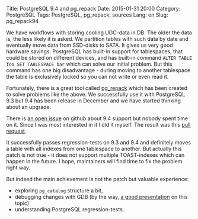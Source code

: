 Title: PostgreSQL 9.4 and pg_repack
Date: 2015-01-31 20:00
Category: PostgreSQL
Tags: PostgreSQL, pg_repack, sources
Lang: en
Slug: pg_repack94

We have workflows with storing cooling UGC-data in DB. The older the data is,
the less likely it is asked. We partition tables with such data by date and eventually
move data from SSD-disks to SATA. It gives us very good hardware savings.
PostgreSQL has built-in support for tablespaces, that could be stored on different
devices, and has built-in command `ALTER TABLE foo SET TABLESPACE bar` which can
solve our initial problem. But this command has one big disadvantage - during
moving to another tablespace the table is exclusively locked so you can not
write or even read it.

Fortunately, there is a great tool called [pg_repack](http://reorg.github.io/pg_repack/)
which has been created to solve problems like the above. We successfully use it
with PostgreSQL 9.3 but 9.4 has been release in December and we have started
thinking about an upgrade.

There is [an open issue](https://github.com/reorg/pg_repack/issues/16) on github
about 9.4 support but nobody spent time on it. Since I was most interested in it
I did it myself. The result was this [pull request](https://github.com/reorg/pg_repack/pull/34).

It successfully passes regression-tests on 9.3 and 9.4 and definitely moves
a table with all indexes from one tablespace to another. But actually this patch
is not true - it does not support multiple TOAST-indexes which can happen
in the future. I hope, maintainers will find time to fix the problem right way.

But indeed the main achievement is not the patch but valuable experience:

* exploring `pg_catalog` structure a bit,
* debugging changes with GDB (by the way,
[a good presentation](http://www.pgcon.org/2014/schedule/attachments/321_pgcon2014-coredump.pdf)
on this topic)
* understanding PostgreSQL regression-tests.
